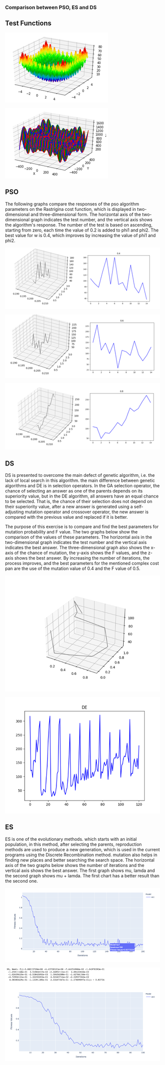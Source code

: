 ### Comparison between PSO, ES and DS


## Test Functions

![alt text](https://github.com/smohammadi96/computational_evolution/blob/main/HW2/images/Rastrigin.png)

![alt text](https://github.com/smohammadi96/computational_evolution/blob/main/HW2/images/Schwefel.png)

## PSO
The following graphs compare the responses of the pso algorithm parameters on the Rastrigina cost function, which is displayed in two-dimensional and three-dimensional form. The horizontal axis of the two-dimensional graph indicates the test number, and the vertical axis shows the algorithm's response. The number of the test is based on ascending, starting from zero, each time the value of 0.2 is added to phi1 and phi2. The best value for w is 0.4, which improves by increasing the value of phi1 and phi2.

![alt text](https://github.com/smohammadi96/computational_evolution/blob/main/HW2/images/0.4.PNG)

![alt text](https://github.com/smohammadi96/computational_evolution/blob/main/HW2/images/0.6.PNG)

![alt text](https://github.com/smohammadi96/computational_evolution/blob/main/HW2/images/0.8.PNG)


## DS
DS is presented to overcome the main defect of genetic algorithm, i.e. the lack of local search in this algorithm. the main difference between genetic algorithms and DE is in selection operators. In the GA selection operator, the chance of selecting an answer as one of the parents depends on its superiority value, but in the DE algorithm, all answers have an equal chance to be selected. That is, the chance of their selection does not depend on their superiority value, after a new answer is generated using a self-adjusting mutation operator and crossover operator, the new answer is compared with the previous value and replaced if it is better.

The purpose of this exercise is to compare and find the best parameters for mutation probability and F value. The two graphs below show the comparison of the values ​​of these parameters. The horizontal axis in the two-dimensional graph indicates the test number and the vertical axis indicates the best answer. The three-dimensional graph also shows the x-axis of the chance of mutation, the y-axis shows the F values, and the z-axis shows the best answer.
By increasing the number of iterations, the process improves, and the best parameters for the mentioned complex cost pan are the use of the mutation value of 0.4 and the F value of 0.5.

![alt text](https://github.com/smohammadi96/computational_evolution/blob/main/HW2/images/DS1.PNG)

![alt text](https://github.com/smohammadi96/computational_evolution/blob/main/HW2/images/DS2.PNG)


## ES
ES is one of the evolutionary methods. which starts with an initial population, in this method, after selecting the parents, reproduction methods are used to produce a new generation, which is used in the current programs using the Discrete Recombination method. mutation also helps in finding new places and better searching the search space. The horizontal axis of the two graphs below shows the number of iterations and the vertical axis shows the best answer. The first graph shows mu, lamda and the second graph shows mu + lamda. The first chart has a better result than the second one.

![alt text](https://github.com/smohammadi96/computational_evolution/blob/main/HW2/images/ES1.PNG)

![alt text](https://github.com/smohammadi96/computational_evolution/blob/main/HW2/images/ES2.PNG)

